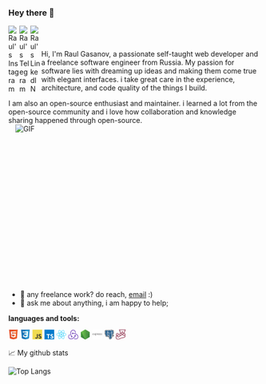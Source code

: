 ### Hey there 👋
<a href="https://www.instagram.com/rafaell_raul/">
  <img align="left" alt="Raul's Instagram" width="22px" src="https://raw.githubusercontent.com/hussainweb/hussainweb/main/icons/instagram.png" />
</a>
<a href="https://t.me/raulgasanov">
  <img align="left" alt="Raul's Telegram" width="22px" src="https://img.icons8.com/color/2x/telegram-app.png" />
</a>
<a href="https://www.linkedin.com/in/raul-gasanov-692267251/">
  <img align="left" alt="Raul's LinkedIN" width="22px" src="https://raw.githubusercontent.com/hussainweb/hussainweb/main/icons/linkedin.png" />
</a>
<br/>
<br/>
<!-- ![](https://visitor-badge.glitch.me/badge?page_id=abhisheknaiidu.abhisheknaiidu) -->

Hi, I'm Raul Gasanov, a passionate self-taught web developer and a freelance software engineer from Russia. My passion for software lies with dreaming up ideas and making them come true with elegant interfaces. i take great care in the experience, architecture, and code quality of the things I build.

I am also an open-source enthusiast and maintainer. i learned a lot from the open-source community and i love how collaboration and knowledge sharing happened through open-source. 
<img align="right" alt="GIF" src="https://github.com/abhisheknaiidu/abhisheknaiidu/blob/master/code.gif?raw=true" width="490" height="332" />
  
- 💼 any freelance work? do reach, [email](mailto:raull.gasanovv@gmail.com) :)
- 💬 ask me about anything, i am happy to help;

**languages and tools:**  

<code><img height="20" src="https://github.com/devicons/devicon/blob/master/icons/html5/html5-original.svg"></code>
<code><img height="20" src="https://github.com/devicons/devicon/blob/master/icons/css3/css3-original.svg"></code>
<code><img height="20" src="https://github.com/devicons/devicon/blob/master/icons/javascript/javascript-original.svg"></code>
<code><img height="20" src="https://github.com/devicons/devicon/blob/master/icons/typescript/typescript-original.svg"></code>
<code><img height="20" src="https://github.com/devicons/devicon/blob/master/icons/react/react-original.svg"></code>
<code><img height="20" src="https://github.com/devicons/devicon/blob/master/icons/redux/redux-original.svg"></code>
<code><img height="20" src="https://github.com/devicons/devicon/blob/master/icons/nodejs/nodejs-original.svg"></code>
<code><img height="20" src="https://github.com/devicons/devicon/blob/master/icons/express/express-original-wordmark.svg"></code>
<code><img height="20" src="https://github.com/devicons/devicon/blob/master/icons/postgresql/postgresql-original.svg"></code>
<code><img height="20" src="https://github.com/devicons/devicon/blob/master/icons/jest/jest-plain.svg"></code>
<br/>

📈 My github stats

![Top Langs](https://github-readme-stats.vercel.app/api/top-langs/?username=raulgasanov&layout=compact&theme=tokyonight&border_color=434d58)

<!-- ![Raul's WakaTime stats](https://github-readme-stats.vercel.app/api/wakatime?username=RaulGasanov) -->

